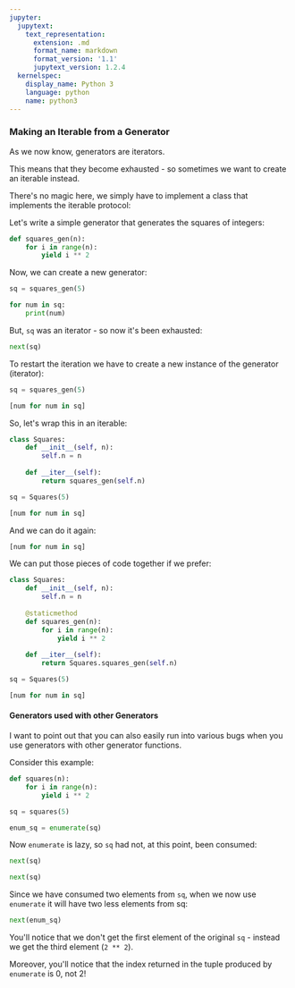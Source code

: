 ```yaml
---
jupyter:
  jupytext:
    text_representation:
      extension: .md
      format_name: markdown
      format_version: '1.1'
      jupytext_version: 1.2.4
  kernelspec:
    display_name: Python 3
    language: python
    name: python3
---
```


### Making an Iterable from a Generator


As we now know, generators are iterators.

This means that they become exhausted - so sometimes we want to create an iterable instead.

There's no magic here, we simply have to implement a class that implements the iterable protocol:


Let's write a simple generator that generates the squares of integers:

```python
def squares_gen(n):
    for i in range(n):
        yield i ** 2
```

Now, we can create a new generator:

```python
sq = squares_gen(5)
```

```python
for num in sq:
    print(num)
```

But, `sq` was an iterator - so now it's been exhausted:

```python
next(sq)
```

To restart the iteration we have to create a new instance of the generator (iterator):

```python
sq = squares_gen(5)
```

```python
[num for num in sq]
```

So, let's wrap this in an iterable:

```python
class Squares:
    def __init__(self, n):
        self.n = n
        
    def __iter__(self):
        return squares_gen(self.n)
```

```python
sq = Squares(5)
```

```python
[num for num in sq]
```

And we can do it again:

```python
[num for num in sq]
```

We can put those pieces of code together if we prefer:

```python
class Squares:
    def __init__(self, n):
        self.n = n
        
    @staticmethod
    def squares_gen(n):
        for i in range(n):
            yield i ** 2
        
    def __iter__(self):
        return Squares.squares_gen(self.n)
```

```python
sq = Squares(5)
```

```python
[num for num in sq]
```

#### Generators used with other Generators


I want to point out that you can also easily run into various bugs when you use generators with other generator functions.

Consider this example:

```python
def squares(n):
    for i in range(n):
        yield i ** 2
```

```python
sq = squares(5)
```

```python
enum_sq = enumerate(sq)
```

Now `enumerate` is lazy, so `sq` had not, at this point, been consumed:

```python
next(sq)
```

```python
next(sq)
```

Since we have consumed two elements from `sq`, when we now use `enumerate` it will have two less elements from sq:

```python
next(enum_sq)
```

You'll notice that we don't get the first element of the original `sq` - instead we get the third element (`2 ** 2`).

Moreover, you'll notice that the index returned in the tuple produced by `enumerate` is 0, not 2!
